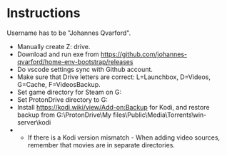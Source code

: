 
# Instructions

Username has to be "Johannes Qvarford".

* Manually create Z: drive.
* Download and run exe from https://github.com/johannes-qvarford/home-env-bootstrap/releases
* Do vscode settings sync with Github account.
* Make sure that Drive letters are correct: L=Launchbox, D=Videos, G=Cache, F=VideosBackup.
* Set game directory for Steam on G:
* Set ProtonDrive directory to G:
* Install https://kodi.wiki/view/Add-on:Backup for Kodi, and restore backup from G:\ProtonDrive\My files\Public\Media\Torrents\win-server\kodi
* * If there is a Kodi version mismatch - When adding video sources, remember that movies are in separate directories.